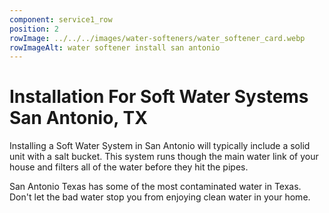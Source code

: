 ```yaml
---
component: service1_row
position: 2
rowImage: ../../../images/water-softeners/water_softener_card.webp
rowImageAlt: water softener install san antonio
---
```

#  Installation For Soft Water Systems San Antonio, TX

Installing a Soft Water System in San Antonio will typically include a solid unit with a salt bucket. This system runs though the main water link of your house and filters all of the water before they hit the pipes. 

San Antonio Texas has some of the most contaminated water in Texas. Don't let 
the bad water stop you from enjoying clean water in your home. 